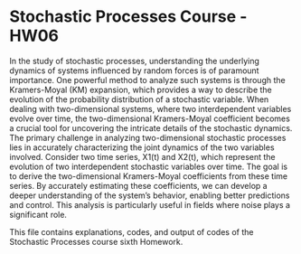 # Stochastic Processes Course - HW06
In the study of stochastic processes, understanding the underlying dynamics of systems
influenced by random forces is of paramount importance. One powerful method to analyze
such systems is through the Kramers-Moyal (KM) expansion, which provides a way to
describe the evolution of the probability distribution of a stochastic variable. When dealing
with two-dimensional systems, where two interdependent variables evolve over time, the two-dimensional Kramers-Moyal coefficient becomes a crucial tool for uncovering the intricate
details of the stochastic dynamics.
The primary challenge in analyzing two-dimensional stochastic processes lies in accurately
characterizing the joint dynamics of the two variables involved. Consider two time series,
X1(t) and X2(t), which represent the evolution of two interdependent stochastic variables
over time.
The goal is to derive the two-dimensional Kramers-Moyal coefficients from these time series.
By accurately estimating these coefficients, we can develop a deeper understanding of
the system’s behavior, enabling better predictions and control. This analysis is particularly
useful in fields where noise plays a significant role.

This file contains explanations, codes, and output of codes of the Stochastic Processes course sixth Homework. 
